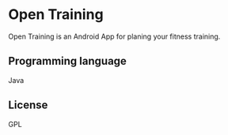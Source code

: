 Open Training
=============

Open Training is an Android App for planing your fitness training.

Programming language
--------------------
Java

License
-------
GPL
